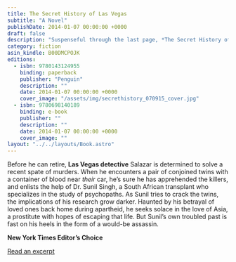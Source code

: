 ```yaml
---
title: The Secret History of Las Vegas
subtitle: "A Novel"
publishDate: 2014-01-07 00:00:00 +0000
draft: false
description: "Suspenseful through the last page, *The Secret History of Las Vegas* is Chris Abani’s most accomplished work to date, with his trademark visionary prose and a striking compassion for the inner lives of outsiders."
category: fiction
asin_kindle: B00DMCPOJK
editions:
  - isbn: 9780143124955
    binding: paperback
    publisher: "Penguin"
    description: ""
    date: 2014-01-07 00:00:00 +0000
    cover_image: "/assets/img/secrethistory_070915_cover.jpg"
  - isbn: 9780698140189
    binding: e-book
    publisher: ""
    description: ""
    date: 2014-01-07 00:00:00 +0000
    cover_image: ""
layout: "../../layouts/Book.astro"
---
```


Before he can retire, **Las Vegas detective** Salazar is determined to solve a recent spate of murders. When he encounters a pair of conjoined twins with a container of blood near _their_ car, he’s sure he has apprehended the killers, and enlists the help of Dr. Sunil Singh, a South African transplant who specializes in the study of psychopaths. As Sunil tries to crack the twins, the implications of his research grow darker. Haunted by his betrayal of loved ones back home during apartheid, he seeks solace in the love of Asia, a prostitute with hopes of escaping that life. But Sunil’s own troubled past is fast on his heels in the form of a would-be assassin.

**New York Times Editor’s Choice**

[Read an excerpt](/posts/2013/12/15/excerpt-from-the-secret-history-of-las-vegas/)
